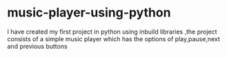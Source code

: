 # music-player-using-python
I have  created my first project in python using inbuild libraries ,the project consists of a simple music player which has the options of play,pause,next and previous buttons
